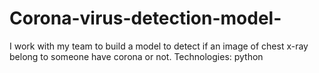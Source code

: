 # Corona-virus-detection-model-
I work with my team to build a model to detect if an image of chest x-ray belong to someone have corona or not. Technologies: python
